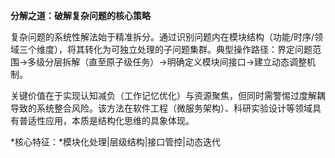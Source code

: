 **分解之道：破解复杂问题的核心策略**

复杂问题的系统性解法始于精准拆分。通过识别问题内在模块结构（功能/时序/领域三个维度），将其转化为可独立处理的子问题集群。典型操作路径：界定问题范围→多级分层拆解（直至原子级任务）→明确定义模块间接口→建立动态调整机制。

关键价值在于实现认知减负（工作记忆优化）与资源聚焦，但同时需警惕过度解耦导致的系统整合风险。该方法在软件工程（微服务架构）、科研实验设计等领域具有普适性应用，本质是结构化思维的具象体现。

*核心特征：*模块化处理|层级结构|接口管控|动态迭代
